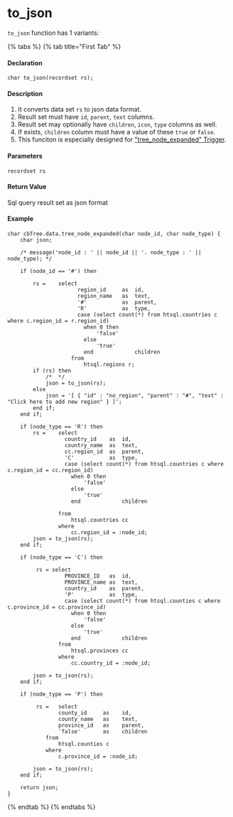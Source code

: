# to\_json

`to_json` function has 1 variants:

{% tabs %}
{% tab title="First Tab" %}
#### Declaration

```text
char to_json(recordset rs);
```

#### Description <a id="description"></a>

1. It converts data set `rs` to json data format.
2. Result set must have `id`, `parent`, `text` columns.
3. Result set may optionally have `children`, `icon`, `type` columns as well.
4. If exists, `children` column must have a value of these `true` or `false`.
5.  This funciton is especially designed for ["tree\_node\_expanded" Trigger](https://sodium.gitbook.io/sodium/language-reference/built-in-triggers/item-level-triggers/tree_node_expanded-trigger).

#### Parameters

`recordset rs`

#### Return Value <a id="return-value"></a>

Sql query result set as json format

#### Example

```text
char cbTree.data.tree_node_expanded(char node_id, char node_type) {
	char json;
	
	/* message('node_id : ' || node_id || '. node_type : ' || node_type); */
	
	if (node_id == '#') then
		
		rs =	select 
					  region_id		as	id,
					  region_name 	as	text,
					  '#' 			as	parent,
					  'R'			as	type,
					  case (select count(*) from htsql.countries c where c.region_id = r.region_id)
					  	when 0 then
					  		'false' 
					  	else
							'true'
						end 			children
					from
						htsql.regions r;
        if (rs) then
            /*  */
            json = to_json(rs);
        else
            json = '[ { "id" : "no_region", "parent" : "#", "text" : "Click here to add new region" } ]';
        end if;
	end if;
		
	if (node_type == 'R') then		
		rs =	select 
				  country_id	as	id,
				  country_name 	as	text,
				  cc.region_id	as	parent,
				  'C'			as	type,
				  case (select count(*) from htsql.countries c where c.region_id = cc.region_id)
				  	when 0 then
				  		'false' 
				  	else
						'true'
					end 			children
				  
				from
					htsql.countries cc
				where
					cc.region_id = :node_id;
		json = to_json(rs);
	end if;
	
	if (node_type == 'C') then
	
		 rs = select 
				  PROVINCE_ID	as  id,
				  PROVINCE_name as	text,
				  country_id	as	parent,
				  'P'			as	type,
				  case (select count(*) from htsql.counties c where c.province_id = cc.province_id)
				  	when 0 then
				  		'false' 
				  	else
						'true'
					end 			children
				from
					htsql.provinces cc
				where
					cc.country_id = :node_id;
	
		json = to_json(rs);
	end if;
	
	if (node_type == 'P') then
	
	     rs = 	select 
			  	county_id     as	id,
			  	county_name   as	text,
			  	province_id   as	parent,
			  	'false'       as	children
			from
				htsql.counties c
			where
			  	c.province_id = :node_id;

		json = to_json(rs);
	end if;
	
	return json;
}
```
{% endtab %}
{% endtabs %}

